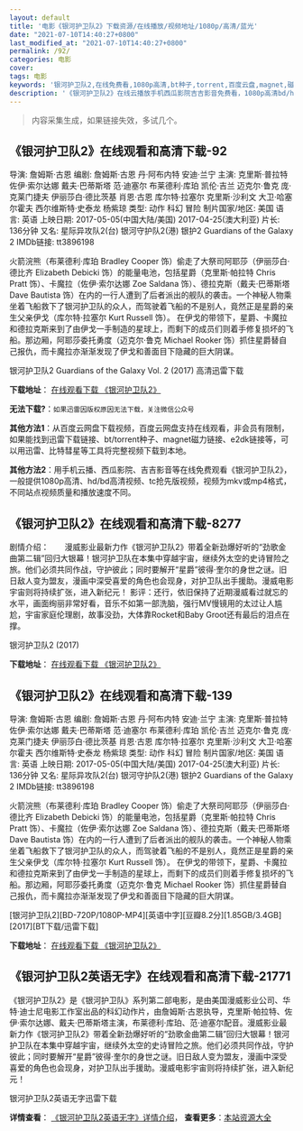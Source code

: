 ```yaml
---
layout: default
title: '电影《银河护卫队2》下载资源/在线播放/视频地址/1080p/高清/蓝光'
date: "2021-07-10T14:40:27+0800"
last_modified_at: "2021-07-10T14:40:27+0800"
permalink: /92/
categories: 电影
cover:
tags: 电影
keywords: '银河护卫队2,在线免费看,1080p高清,bt种子,torrent,百度云盘,magnet,磁力链,迅雷下载资源'
description: '《银河护卫队2》在线云播放手机西瓜影院吉吉影音免费看，1080p高清bd/hd未删减完整版和tc抢先枪版，mkv/mp4格式，附带bt/torrent种子、magnet/磁力链、百度云盘、网盘资源迅雷下载链接'
---
```


>内容采集生成，如果链接失效，多试几个。


## 《银河护卫队2》在线观看和高清下载-92

导演: 詹姆斯·古恩 编剧: 詹姆斯·古恩 丹·阿布内特 安迪·兰宁 主演: 克里斯·普拉特 佐伊·索尔达娜 戴夫·巴蒂斯塔 范·迪塞尔 布莱德利·库珀 凯伦·吉兰 迈克尔·鲁克 庞·克莱门捷夫 伊丽莎白·德比茨基 肖恩·古恩 库尔特·拉塞尔 克里斯·沙利文 大卫·哈塞尔霍夫 西尔维斯特·史泰龙 杨紫琼 类型: 动作 科幻 冒险 制片国家/地区: 美国 语言: 英语 上映日期: 2017-05-05(中国大陆/美国) 2017-04-25(澳大利亚) 片长: 136分钟 又名: 星际异攻队2(台) 银河守护队2(港) 银护2 Guardians of the Galaxy 2 IMDb链接: tt3896198

火箭浣熊（布莱德利·库珀 Bradley Cooper 饰）偷走了大祭司阿耶莎（伊丽莎白·德比齐 Elizabeth Debicki 饰）的能量电池，包括星爵（克里斯·帕拉特 Chris Pratt 饰）、卡魔拉（佐伊·索尔达娜 Zoe Saldana 饰）、德拉克斯（戴夫·巴蒂斯塔 Dave Bautista 饰）在内的一行人遭到了后者派出的舰队的袭击。一个神秘人物乘坐着飞船救下了银河护卫队的众人，而驾驶着飞船的不是别人，竟然正是星爵的亲生父亲伊戈（库尔特·拉塞尔 Kurt Russell 饰）。 在伊戈的带领下，星爵、卡魔拉和德拉克斯来到了由伊戈一手制造的星球上，而剩下的成员们则着手修复损坏的飞船。那边厢，阿耶莎委托勇度（迈克尔·鲁克 Michael Rooker 饰）抓住星爵替自己报仇，而卡魔拉亦渐渐发现了伊戈和善面目下隐藏的巨大阴谋。


银河护卫队2 Guardians of the Galaxy Vol. 2 (2017) 高清迅雷下载

**下载地址**： [在线观看下载 《银河护卫队2》](https://www.xl720.com/thunder/25336.html) 


**无法下载?**：`如果迅雷因版权原因无法下载，关注微信公众号 `

**其他方法1**：从百度云网盘下载视频，百度云网盘支持在线观看，非会员有限制，如果能找到迅雷下载链接、bt/torrent种子、magnet磁力链接、e2dk链接等，可以用迅雷、比特彗星等工具将完整视频下载到本地。

**其他方法2**：用手机云播、西瓜影院、吉吉影音等在线免费观看《银河护卫队2》，一般提供1080p高清、hd/bd高清视频、tc抢先版视频，视频为mkv或mp4格式，不同站点视频质量和播放速度不同。


## 《银河护卫队2》在线观看和高清下载-8277

剧情介绍：　　漫威影业最新力作《银河护卫队2》带着全新劲爆好听的“劲歌金曲第二辑”回归大银幕！银河护卫队在本集中穿越宇宙，继续外太空的史诗冒险之旅。他们必须共同作战，守护彼此；同时要解开“星爵”彼得·奎尔的身世之谜。旧日敌人变为盟友，漫画中深受喜爱的角色也会现身，对护卫队出手援助。漫威电影宇宙则将持续扩张，进入新纪元！ 影评：还行，依旧保持了近期漫威看过就忘的水平，画面绚丽非常好看，音乐不如第一部洗脑，强行MV慢镜用的太过让人尴尬，宇宙家庭伦理剧，故事没劲，大体靠Rocket和Baby Groot还有最后的泪点在撑。


银河护卫队2 (2017)

**下载地址**： [在线观看下载 《银河护卫队2》](https://www.btbtdy.me/btdy/dy10588.html) 


## 《银河护卫队2》在线观看和高清下载-139

导演: 詹姆斯·古恩 编剧: 詹姆斯·古恩 丹·阿布内特 安迪·兰宁 主演: 克里斯·普拉特 佐伊·索尔达娜 戴夫·巴蒂斯塔 范·迪塞尔 布莱德利·库珀 凯伦·吉兰 迈克尔·鲁克 庞·克莱门捷夫 伊丽莎白·德比茨基 肖恩·古恩 库尔特·拉塞尔 克里斯·沙利文 大卫·哈塞尔霍夫 西尔维斯特·史泰龙 杨紫琼 类型: 动作 科幻 冒险 制片国家/地区: 美国 语言: 英语 上映日期: 2017-05-05(中国大陆/美国) 2017-04-25(澳大利亚) 片长: 136分钟 又名: 星际异攻队2(台) 银河守护队2(港) 银护2 Guardians of the Galaxy 2 IMDb链接: tt3896198

火箭浣熊（布莱德利·库珀 Bradley Cooper 饰）偷走了大祭司阿耶莎（伊丽莎白·德比齐 Elizabeth Debicki 饰）的能量电池，包括星爵（克里斯·帕拉特 Chris Pratt 饰）、卡魔拉（佐伊·索尔达娜 Zoe Saldana 饰）、德拉克斯（戴夫·巴蒂斯塔 Dave Bautista 饰）在内的一行人遭到了后者派出的舰队的袭击。一个神秘人物乘坐着飞船救下了银河护卫队的众人，而驾驶着飞船的不是别人，竟然正是星爵的亲生父亲伊戈（库尔特·拉塞尔 Kurt Russell 饰）。 在伊戈的带领下，星爵、卡魔拉和德拉克斯来到了由伊戈一手制造的星球上，而剩下的成员们则着手修复损坏的飞船。那边厢，阿耶莎委托勇度（迈克尔·鲁克 Michael Rooker 饰）抓住星爵替自己报仇，而卡魔拉亦渐渐发现了伊戈和善面目下隐藏的巨大阴谋。


[银河护卫队2][BD-720P/1080P-MP4][英语中字][豆瓣8.2分][1.85GB/3.4GB][2017][BT下载/迅雷下载]

**下载地址**： [在线观看下载 《银河护卫队2》](https://www.btdx8.com/torrent/yhhwd2_2017.html) 


## 《银河护卫队2英语无字》在线观看和高清下载-21771

《银河护卫队2》是《银河护卫队》系列第二部电影，是由美国漫威影业公司、华特·迪士尼电影工作室出品的科幻动作片，由詹姆斯·古恩执导，克里斯·帕拉特、佐伊·索尔达娜、戴夫·巴蒂斯塔主演，布莱德利·库珀、范·迪塞尔配音。漫威影业最新力作《银河护卫队2》带着全新劲爆好听的“劲歌金曲第二辑”回归大银幕！银河护卫队在本集中穿越宇宙，继续外太空的史诗冒险之旅。他们必须共同作战，守护彼此；同时要解开“星爵”彼得·奎尔的身世之谜。旧日敌人变为盟友，漫画中深受喜爱的角色也会现身，对护卫队出手援助。漫威电影宇宙则将持续扩张，进入新纪元！


银河护卫队2英语无字迅雷下载

**详情查看**： [《银河护卫队2英语无字》详情介绍](/movie/21771/)， **查看更多**：[本站资源大全](/movie/t/all/)

